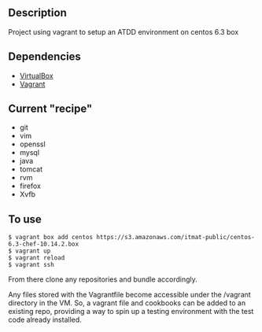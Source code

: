 Description
-----------
Project using vagrant to setup an ATDD environment on centos 6.3 box

Dependencies
----------------------
* [VirtualBox](https://www.virtualbox.org)
* [Vagrant](http://vagrantup.com)


Current "recipe"
-----------------------
* git
* vim
* openssl
* mysql
* java
* tomcat
* rvm
* firefox
* Xvfb

To use 
-------------------------
```
$ vagrant box add centos https://s3.amazonaws.com/itmat-public/centos-6.3-chef-10.14.2.box
$ vagrant up 
$ vagrant reload
$ vagrant ssh
```

From there clone any repositories and bundle accordingly.

Any files stored with the Vagrantfile become accessible under the /vagrant directory in the VM.  So, a vagrant file and cookbooks can be added to an existing repo, providing a way to spin up a testing environment with the test code already installed.

